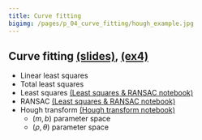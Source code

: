 ```yaml
---
title: Curve fitting
bigimg: /pages/p_04_curve_fitting/hough_example.jpg
---
```


## **Curve fitting** [(slides)](/pages/p_04_curve_fitting/slides/), [(ex4)](/pages/p_04_curve_fitting/ex4/)
- Linear least squares
- Total least squares
- Least squares [(Least squares & RANSAC notebook)](/pages/p_04_curve_fitting/least_squares_nb/)
- RANSAC [(Least squares & RANSAC notebook)](/pages/p_04_curve_fitting/least_squares_nb/)
- Hough transform [(Hough transform notebook)](/pages/p_04_curve_fitting/hough_transform_nb/)
  - $(m,b)$ parameter space
  - $(\rho,\theta)$ parameter space

